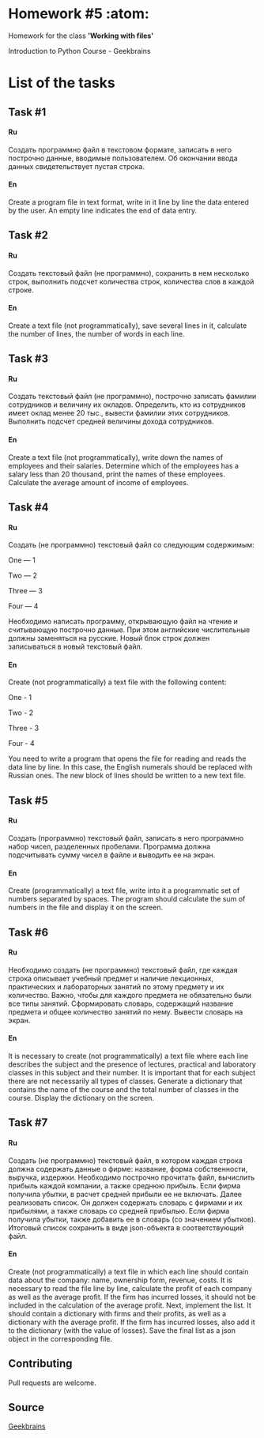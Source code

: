 # Homework #5 :atom:

Homework for the class **'Working with files'**

Introduction to Python Course - Geekbrains

# List of the tasks

## Task #1

#### Ru

Создать программно файл в текстовом формате, записать в него построчно данные, вводимые пользователем. 
Об окончании ввода данных свидетельствует пустая строка.

#### En

Create a program file in text format, write in it line by line the data entered by the user. 
An empty line indicates the end of data entry.

## Task #2

#### Ru

Создать текстовый файл (не программно), сохранить в нем несколько строк, выполнить подсчет количества строк, количества слов в каждой строке.

#### En

Create a text file (not programmatically), save several lines in it, calculate the number of lines, the number of words in each line.

## Task #3

#### Ru

Создать текстовый файл (не программно), построчно записать фамилии сотрудников и величину их окладов. 
Определить, кто из сотрудников имеет оклад менее 20 тыс., вывести фамилии этих сотрудников. Выполнить подсчет средней величины дохода сотрудников.

#### En

Create a text file (not programmatically), write down the names of employees and their salaries. 
Determine which of the employees has a salary less than 20 thousand, print the names of these employees. Calculate the average amount of income of employees.

## Task #4

#### Ru

Создать (не программно) текстовый файл со следующим содержимым:

One — 1

Two — 2

Three — 3

Four — 4

Необходимо написать программу, открывающую файл на чтение и считывающую построчно данные. 
При этом английские числительные должны заменяться на русские. Новый блок строк должен записываться в новый текстовый файл.

#### En

Create (not programmatically) a text file with the following content:

One - 1

Two - 2

Three - 3

Four - 4

You need to write a program that opens the file for reading and reads the data line by line. 
In this case, the English numerals should be replaced with Russian ones. The new block of lines should be written to a new text file.

## Task #5

#### Ru

Создать (программно) текстовый файл, записать в него программно набор чисел, разделенных пробелами. 
Программа должна подсчитывать сумму чисел в файле и выводить ее на экран.

#### En

Create (programmatically) a text file, write into it a programmatic set of numbers separated by spaces. 
The program should calculate the sum of numbers in the file and display it on the screen.

## Task #6

#### Ru

Необходимо создать (не программно) текстовый файл, где каждая строка описывает учебный предмет и наличие лекционных, практических и лабораторных занятий по этому предмету и их количество. 
Важно, чтобы для каждого предмета не обязательно были все типы занятий. 
Сформировать словарь, содержащий название предмета и общее количество занятий по нему. Вывести словарь на экран.

#### En

It is necessary to create (not programmatically) a text file where each line describes the subject and the presence of lectures, practical and laboratory classes in this subject and their number. 
It is important that for each subject there are not necessarily all types of classes. 
Generate a dictionary that contains the name of the course and the total number of classes in the course. Display the dictionary on the screen.

## Task #7

#### Ru

Создать (не программно) текстовый файл, в котором каждая строка должна содержать данные о фирме: название, форма собственности, выручка, издержки.
Необходимо построчно прочитать файл, вычислить прибыль каждой компании, а также среднюю прибыль. Если фирма получила убытки, в расчет средней прибыли ее не включать.
Далее реализовать список. Он должен содержать словарь с фирмами и их прибылями, а также словарь со средней прибылью. Если фирма получила убытки, также добавить ее в словарь (со значением убытков).
Итоговый список сохранить в виде json-объекта в соответствующий файл.

#### En

Create (not programmatically) a text file in which each line should contain data about the company: name, ownership form, revenue, costs.
It is necessary to read the file line by line, calculate the profit of each company as well as the average profit. If the firm has incurred losses, it should not be included in the calculation of the average profit.
Next, implement the list. It should contain a dictionary with firms and their profits, as well as a dictionary with the average profit. If the firm has incurred losses, also add it to the dictionary (with the value of losses).
Save the final list as a json object in the corresponding file.

## Contributing

Pull requests are welcome.

## Source

[Geekbrains](https://geekbrains.ru)
